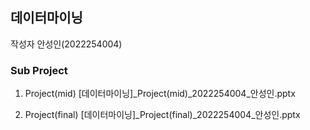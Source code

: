 ## 데이터마이닝
작성자 안성인(2022254004)

### Sub Project
1. Project(mid)
[데이터마이닝]_Project(mid)_2022254004_안성인.pptx

2. Project(final)
[데이터마이닝]_Project(final)_2022254004_안성인.pptx